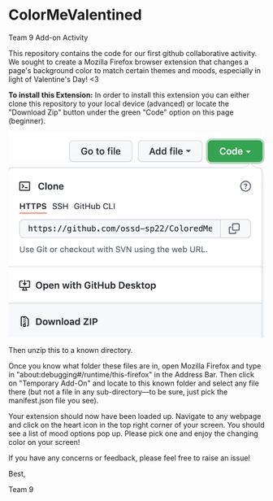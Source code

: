 # ColorMeValentined
Team 9 Add-on Activity

This repository contains the code for our first github collaborative activity. We sought to create a Mozilla Firefox browser extension that changes a page's background color to match certain themes and moods, especially in light of Valentine's Day! <3


**To install this Extension:**
In order to install this extension you can either clone this repository to your local device (advanced) or locate the "Download Zip" button under the green "Code" option on this page (beginner). 

![Download Button](documentation_imgs/download_button.png) 

Then unzip this to a known directory.


Once you know what folder these files are in, open Mozilla Firefox and type in "about:debugging#/runtime/this-firefox" in the Address Bar. Then click on "Temporary Add-On" and locate to this known folder and select any file there (but not a file in any sub-directory—to be sure, just pick the manifest.json file you see). 

Your extension should now have been loaded up. Navigate to any webpage and click on the heart icon in the top right corner of your screen. You should see a list of mood options pop up. Please pick one and enjoy the changing color on your screen!

If you have any concerns or feedback, please feel free to raise an issue!

Best,

Team 9
